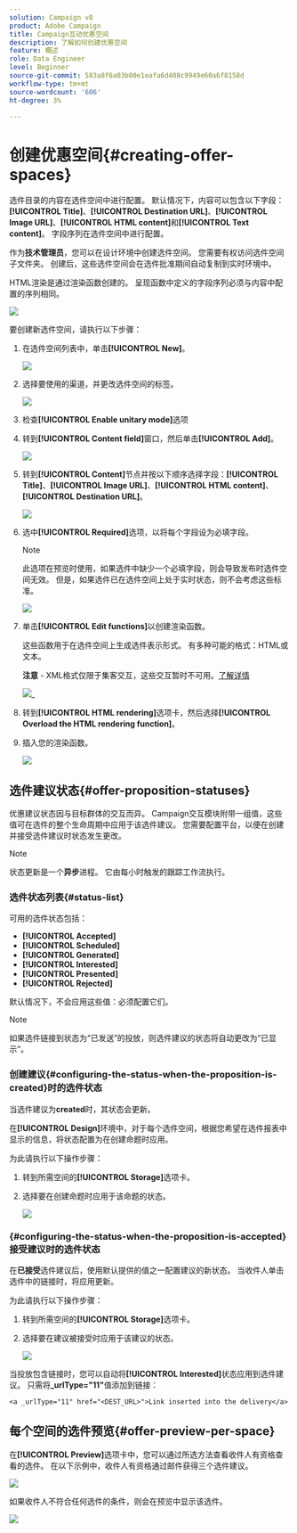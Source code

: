 ```yaml
---
solution: Campaign v8
product: Adobe Campaign
title: Campaign互动优惠空间
description: 了解如何创建优惠空间
feature: 概述
role: Data Engineer
level: Beginner
source-git-commit: 583a8f6a03b00e1eafa6d408c9949e60a6f8158d
workflow-type: tm+mt
source-wordcount: '606'
ht-degree: 3%

---
```


# 创建优惠空间{#creating-offer-spaces}

选件目录的内容在选件空间中进行配置。 默认情况下，内容可以包含以下字段：**[!UICONTROL Title]**、**[!UICONTROL Destination URL]**、**[!UICONTROL Image URL]**、**[!UICONTROL HTML content]**&#x200B;和&#x200B;**[!UICONTROL Text content]**。 字段序列在选件空间中进行配置。

作为&#x200B;**技术管理员**，您可以在设计环境中创建选件空间。 您需要有权访问选件空间子文件夹。 创建后，这些选件空间会在选件批准期间自动复制到实时环境中。

HTML渲染是通过渲染函数创建的。 呈现函数中定义的字段序列必须与内容中配置的序列相同。

![](assets/offer_space_create_009.png)

要创建新选件空间，请执行以下步骤：

1. 在选件空间列表中，单击&#x200B;**[!UICONTROL New]**。

   ![](assets/offer_space_create_001.png)

1. 选择要使用的渠道，并更改选件空间的标签。

   ![](assets/offer_space_create_002.png)

1. 检查&#x200B;**[!UICONTROL Enable unitary mode]**&#x200B;选项

1. 转到&#x200B;**[!UICONTROL Content field]**&#x200B;窗口，然后单击&#x200B;**[!UICONTROL Add]**。

   ![](assets/offer_space_create_003.png)

1. 转到&#x200B;**[!UICONTROL Content]**&#x200B;节点并按以下顺序选择字段：**[!UICONTROL Title]**、**[!UICONTROL Image URL]**、**[!UICONTROL HTML content]**、**[!UICONTROL Destination URL]**。

   ![](assets/offer_space_create_004.png)

1. 选中&#x200B;**[!UICONTROL Required]**&#x200B;选项，以将每个字段设为必填字段。

   >[!NOTE]
   >
   >此选项在预览时使用，如果选件中缺少一个必填字段，则会导致发布时选件空间无效。 但是，如果选件已在选件空间上处于实时状态，则不会考虑这些标准。

   ![](assets/offer_space_create_005.png)

1. 单击&#x200B;**[!UICONTROL Edit functions]**&#x200B;以创建渲染函数。

   这些函数用于在选件空间上生成选件表示形式。 有多种可能的格式：HTML或文本。

   **注意**  - XML格式仅限于集客交互，这些交互暂时不可用。[了解详情](../start/capability-matrix.md#gs-unavailable-features)

   ![](assets/offer_space_create_006.png)_

1. 转到&#x200B;**[!UICONTROL HTML rendering]**&#x200B;选项卡，然后选择&#x200B;**[!UICONTROL Overload the HTML rendering function]**。
1. 插入您的渲染函数。

   ![](assets/offer_space_create_007.png)

## 选件建议状态{#offer-proposition-statuses}

优惠建议状态因与目标群体的交互而异。 Campaign交互模块附带一组值，这些值可在选件的整个生命周期中应用于该选件建议。 您需要配置平台，以便在创建并接受选件建议时状态发生更改。

>[!NOTE]
>
>状态更新是一个&#x200B;**异步**&#x200B;进程。 它由每小时触发的跟踪工作流执行。

### 选件状态列表{#status-list}

可用的选件状态包括：

* **[!UICONTROL Accepted]**
* **[!UICONTROL Scheduled]**
* **[!UICONTROL Generated]**
* **[!UICONTROL Interested]**
* **[!UICONTROL Presented]**
* **[!UICONTROL Rejected]**

默认情况下，不会应用这些值：必须配置它们。

>[!NOTE]
>
>如果选件链接到状态为“已发送”的投放，则选件建议的状态将自动更改为“已显示”。

### 创建建议{#configuring-the-status-when-the-proposition-is-created}时的选件状态

当选件建议为&#x200B;**created**&#x200B;时，其状态会更新。

在&#x200B;**[!UICONTROL Design]**&#x200B;环境中，对于每个选件空间，根据您希望在选件报表中显示的信息，将状态配置为在创建命题时应用。

为此请执行以下操作步骤：

1. 转到所需空间的&#x200B;**[!UICONTROL Storage]**&#x200B;选项卡。
1. 选择要在创建命题时应用于该命题的状态。

   ![](assets/offer_update_status_001.png)

### {#configuring-the-status-when-the-proposition-is-accepted}接受建议时的选件状态

在&#x200B;**已接受**&#x200B;选件建议后，使用默认提供的值之一配置建议的新状态。 当收件人单击选件中的链接时，将应用更新。

为此请执行以下操作步骤：

1. 转到所需空间的&#x200B;**[!UICONTROL Storage]**&#x200B;选项卡。
1. 选择要在建议被接受时应用于该建议的状态。

   ![](assets/offer_update_status_002.png)

<!--
**Inbound interaction**

The **[!UICONTROL Storage]** tab lets you define statuses for **proposed** and **accepted** offer propositions only. For inbound interaction, the status of offer propositions should be specified directly in the URL for calling the offer engine, rather than through the interface. This way, you will be able to specify which status to apply in other cases, for example if an offer proposition is rejected.

```
<BASE_URL>?a=UpdateStatus&p=<PRIMARY_KEY_OF_THE_PROPOSITION>&st=<NEW_STATUS_OF_THE_PROPOSITION>&r=<REDIRECT_URL>
```

For instance, the proposition (identifier **40004**) that matches the **Home insurance** offer displayed on the **Neobank** site contains the following URL:

```
<BASE_URL>?a=UpdateStatus&p=<40004>&st=<3>&r=<"http://www.neobank.com/insurance/subscribe.html">
```

As soon as a visitor clicks the offer, and therefore the URL, the **[!UICONTROL Accepted]** status (value **3**) is applied to the proposition and the visitor is redirected to a new page of the **Neobank** site to take out the insurance contract.

>[!NOTE]
>
>If you want to specify another status in the url (for example if an offer proposition is rejected), use the value corresponding to the desired status. Example: **[!UICONTROL Rejected]** = "5", **[!UICONTROL Presented]** = "1" and so on.
>
>Statuses and their values can be retrieved in the **[!UICONTROL Offer propositions (nms)]** data schema. For more on this, refer to [this page](../../configuration/using/data-schemas.md).

**Outbound interaction**
-->

当投放包含链接时，您可以自动将&#x200B;**[!UICONTROL Interested]**&#x200B;状态应用到选件建议。 只需将&#x200B;**_urlType=&quot;11&quot;**&#x200B;值添加到链接：

```
<a _urlType="11" href="<DEST_URL>">Link inserted into the delivery</a>
```

## 每个空间的选件预览{#offer-preview-per-space}

在&#x200B;**[!UICONTROL Preview]**&#x200B;选项卡中，您可以通过所选方法查看收件人有资格查看的选件。 在以下示例中，收件人有资格通过邮件获得三个选件建议。

![](assets/offer_space_overview_002.png)

如果收件人不符合任何选件的条件，则会在预览中显示该选件。

![](assets/offer_space_overview_001.png)

<!--
The preview can ignore contexts when they are restricted to a space. This is the case when the interaction schema has been extended to add fields referenced in a space using an inbound channel (for more on this, refer to Extension example.
-->
